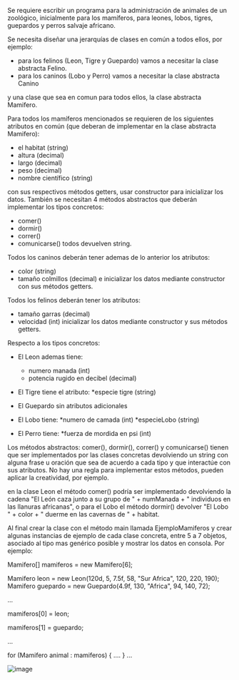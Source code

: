 Se requiere escribir un programa para la administración de animales de un zoológico, inicialmente para los mamíferos, para leones, lobos, tigres, guepardos y perros salvaje africano.

Se necesita diseñar una jerarquías de clases en común a todos ellos, por ejemplo:
- para los felinos (Leon, Tigre y Guepardo) vamos a necesitar la clase abstracta Felino.
- para los caninos (Lobo y Perro) vamos a necesitar la clase abstracta Canino

y una clase que sea en comun para todos ellos, la clase abstracta Mamifero.

Para todos los mamíferos mencionados se requieren de los siguientes atributos en común (que deberan de implementar en la clase abstracta Mamifero): 
- el habitat (string)
- altura (decimal)
- largo (decimal)
- peso (decimal)
- nombre científico (string)
  
con sus respectivos métodos getters, usar constructor para inicializar los datos. También se necesitan 4 métodos abstractos que deberán implementar los tipos concretos:
- comer()
- dormir()
- correr()
- comunicarse()
todos devuelven string.

Todos los caninos deberán tener ademas de lo anterior los atributos: 
- color (string)
- tamaño colmillos (decimal)
e inicializar los datos mediante constructor con sus métodos getters.

Todos los felinos deberán tener los atributos: 
- tamaño garras (decimal)
- velocidad (int)
inicializar los datos mediante constructor y sus métodos getters.

Respecto a los tipos concretos:

- El Leon ademas tiene:
  * numero manada (int)
  * potencia rugido en decibel (decimal)

- El Tigre tiene el atributo:
  *especie tigre (string)

- El Guepardo sin atributos adicionales

- El Lobo tiene:
  *numero de camada (int)
  *especieLobo (string)

- El Perro tiene:
  *fuerza de mordida en psi (int)

Los métodos abstractos:
  comer(), dormir(), correr() y comunicarse() 
tienen que ser implementados por las clases concretas devolviendo un string con alguna frase u oración que sea de acuerdo a cada tipo y que interactúe con sus atributos. No hay una regla para implementar estos métodos, pueden aplicar la creatividad, por ejemplo.

en la clase Leon el método comer() podría ser implementado devolviendo la cadena "El León caza junto a su grupo de " + numManada + " individuos en las llanuras africanas", o para el Lobo el método dormir() devolver "El Lobo " + color + " duerme en las cavernas de " + habitat.

Al final crear la clase con el método main llamada EjemploMamiferos y crear algunas instancias de ejemplo de cada clase concreta, entre 5 a 7 objetos, asociado al tipo mas genérico posible y mostrar los datos en consola. Por ejemplo:

Mamifero[] mamiferos = new Mamifero[6];
 
Mamifero leon = new Leon(120d, 5, 7.5f, 58, "Sur Africa", 120, 220, 190);
Mamifero guepardo = new Guepardo(4.9f, 130, "Africa", 94, 140, 72);

...

mamiferos[0] = leon;

mamiferos[1] = guepardo;

...
 
for (Mamifero animal : mamiferos) {
    ....
}
...


![image](https://github.com/CCrisstian/TAREA_Zoo_Clases_ABSTRACTAS/assets/111469216/2c175ece-5bd7-45ed-8086-f0891c392f9e)
